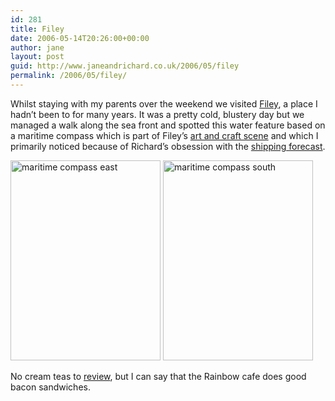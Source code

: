 ```yaml
---
id: 281
title: Filey
date: 2006-05-14T20:26:00+00:00
author: jane
layout: post
guid: http://www.janeandrichard.co.uk/2006/05/filey
permalink: /2006/05/filey/
---
```

Whilst staying with my parents over the weekend we visited [Filey](http://www.discoveryorkshirecoast.com/filey_welcome.asp), a place I hadn&#8217;t been to for many years. It was a pretty cold, blustery day but we managed a walk along the sea front and spotted this water feature based on a maritime compass which is part of Filey&#8217;s [art and craft scene](http://www.discoveryorkshirecoast.com/content/what_to_do/filey/fy_art_and_craft.asp) and which I primarily noticed because of Richard&#8217;s obsession with the [shipping forecast](http://www.met-office.gov.uk/datafiles/offshore.html).

<img src="http://www.janeandrichard.co.uk/blog/img/2006/05/shippingcompasseast_small.JPG" width="240" height="320" alt="maritime compass east" />&#160;<img src="http://www.janeandrichard.co.uk/blog/img/2006/05/shippingcompasssouth_small.JPG" width="240" height="320" alt="maritime compass south" />

No cream teas to [review](http://www.janeandrichard.co.uk/2006/05/afternoon_tea_and_teashops), but I can say that the Rainbow cafe does good bacon sandwiches.